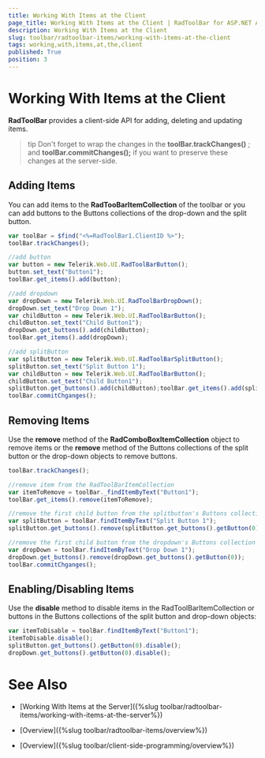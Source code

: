 ```yaml
---
title: Working With Items at the Client
page_title: Working With Items at the Client | RadToolBar for ASP.NET AJAX Documentation
description: Working With Items at the Client
slug: toolbar/radtoolbar-items/working-with-items-at-the-client
tags: working,with,items,at,the,client
published: True
position: 3
---
```


# Working With Items at the Client



**RadToolBar** provides a client-side API for adding, deleting and updating items.

>tip Don't forget to wrap the changes in the **toolBar.trackChanges()** ; and **toolBar.commitChanges();** if you want to preserve these changes at the server-side.
>


## Adding Items

You can add items to the **RadTooBarItemCollection** of the toolbar or you can add buttons to the Buttons collections of the drop-down and the split button.

````JavaScript	
var toolBar = $find("<%=RadToolBar1.ClientID %>");
toolBar.trackChanges();

//add button
var button = new Telerik.Web.UI.RadToolBarButton();
button.set_text("Button1");
toolBar.get_items().add(button);

//add dropdown
var dropDown = new Telerik.Web.UI.RadToolBarDropDown();
dropDown.set_text("Drop Down 1");
var childButton = new Telerik.Web.UI.RadToolBarButton();
childButton.set_text("Child Button1");
dropDown.get_buttons().add(childButton);
toolBar.get_items().add(dropDown);

//add splitButton
var splitButton = new Telerik.Web.UI.RadToolBarSplitButton();
splitButton.set_text("Split Button 1");
var childButton = new Telerik.Web.UI.RadToolBarButton();
childButton.set_text("Child Button1");
splitButton.get_buttons().add(childButton);toolBar.get_items().add(splitButton);
toolBar.commitChganges();	
````


## Removing Items

Use the **remove** method of the **RadComboBoxItemCollection** object to remove items or the **remove** method of the Buttons collections of the split button or the drop-down objects to remove buttons.

````JavaScript	
toolBar.trackChanges();

//remove item from the RadToolBarItemCollection
var itemToRemove = toolBar._findItemByText("Button1");
toolBar.get_items().remove(itemToRemove);

//remove the first child button from the splitbutton's Buttons collection
var splitButton = toolBar.findItemByText("Split Button 1");
splitButton.get_buttons().remove(splitButton.get_buttons().getButton(0));

//remove the first child button from the dropdown's Buttons collection
var dropDown = toolBar.findItemByText("Drop Down 1");
dropDown.get_buttons().remove(dropDown.get_buttons().getButton(0));
toolBar.commitChganges();	
````


## Enabling/Disabling Items

Use the **disable** method to disable items in the RadToolBarItemCollection or buttons in the Buttons collections of the split button and drop-down objects:

````JavaScript	
var itemToDisable = toolBar.findItemByText("Button1"); 
itemToDisable.disable();
splitButton.get_buttons().getButton(0).disable(); 
dropDown.get_buttons().getButton(0).disable();	
````


# See Also

 * [Working With Items at the Server]({%slug toolbar/radtoolbar-items/working-with-items-at-the-server%})

 * [Overview]({%slug toolbar/radtoolbar-items/overview%})

 * [Overview]({%slug toolbar/client-side-programming/overview%})
